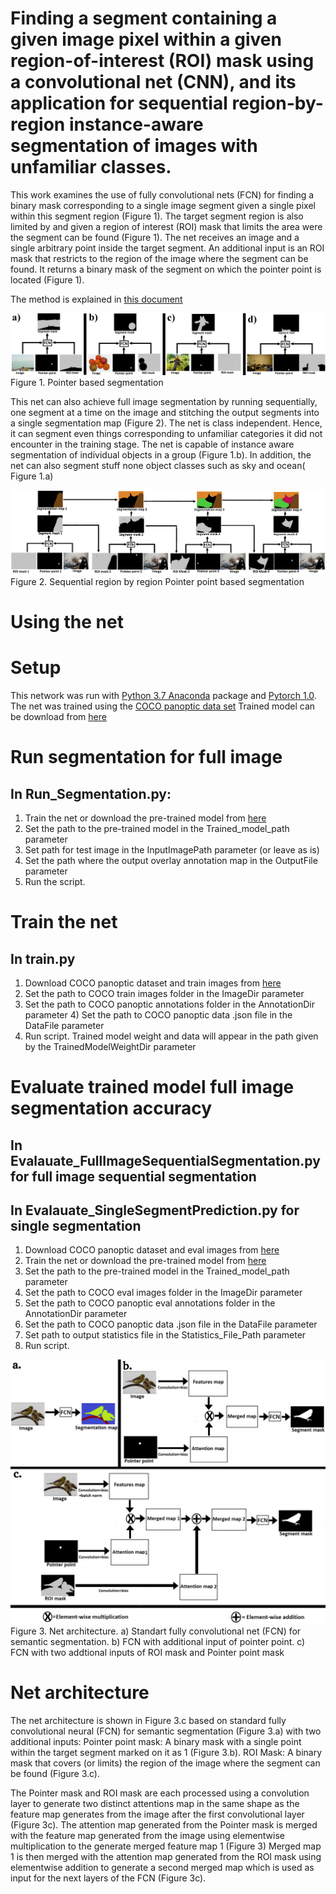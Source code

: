 # Finding a segment containing a given image pixel within a given region-of-interest (ROI) mask using a convolutional net (CNN), and its application for sequential region-by-region instance-aware segmentation of images with unfamiliar classes.


This work examines the use of fully convolutional nets (FCN) for finding a binary mask corresponding to a single image segment given a single pixel within this segment region (Figure 1). The target segment region is  also limited by  and given a region of interest (ROI) mask that limits the area were the segment can be found (Figure 1). The net receives an image and a  single arbitrary point inside the target segment. An additional input is an ROI mask that restricts to the region of the image where the segment can be found. It returns a binary mask of the segment on which the pointer point is located (Figure 1).

The method is explained in [this document](https://arxiv.org/pdf/1902.07810.pdf) 

![](/Figure1.png)
Figure 1. Pointer based segmentation

This net can also achieve full image segmentation by running sequentially, one segment at a time on the image and stitching the output segments into a single segmentation map (Figure 2).
The net is class independent. Hence, it can segment even things corresponding to unfamiliar categories it did not encounter in the training stage.
The net is capable of instance aware segmentation of individual objects in a group (Figure 1.b).
In addition, the net can  also segment stuff none object classes such as sky and ocean( Figure 1.a)

![](/Figure2.png)
Figure 2. Sequential region by region Pointer point based segmentation


# Using the net
# Setup
This network was run with [Python 3.7 Anaconda](https://www.anaconda.com/distribution/)  package and [Pytorch 1.0](https://pytorch.org/).
The net was trained using the [COCO panoptic data set](http://cocodataset.org/#download)
Trained model can be download from  [here](https://drive.google.com/file/d/1c2aAH_sf2kynwbkOiN-iXY7esm2wcrvM/view?usp=sharing)

# Run segmentation for full image
## In Run_Segmentation.py:
1) Train the net or download the pre-trained model from [here](https://drive.google.com/file/d/1c2aAH_sf2kynwbkOiN-iXY7esm2wcrvM/view?usp=sharing)
2) Set the path to the pre-trained model in the Trained_model_path parameter
3) Set path for test image in the InputImagePath parameter (or leave as is)
4) Set the path where the output overlay annotation map  in the OutputFile parameter
5) Run the script.

# Train the  net 
## In train.py
1) Download COCO panoptic dataset and train images  from [here](http://cocodataset.org/#download)
2) Set the path to COCO train images folder in the ImageDir parameter
3) Set the path to COCO panoptic annotations folder in the AnnotationDir parameter 4) Set the path to COCO panoptic data .json file in the DataFile parameter
5) Run script.
Trained model weight and data will appear in the path given by the TrainedModelWeightDir parameter

# Evaluate trained model full image segmentation accuracy 
## In Evalauate_FullImageSequentialSegmentation.py for full image sequential segmentation
## In Evalauate_SingleSegmentPrediction.py for single segmentation
1) Download COCO panoptic dataset and eval images  from [here](http://cocodataset.org/#download)
2) Train the net or download the pre-trained model from [here](https://drive.google.com/file/d/1c2aAH_sf2kynwbkOiN-iXY7esm2wcrvM/view?usp=sharing)
3) Set the path to the pre-trained model in the Trained_model_path parameter
4) Set the path to COCO eval images folder in the ImageDir parameter
5) Set the path to COCO panoptic eval annotations folder in the AnnotationDir parameter
6) Set the path to COCO panoptic data .json file in the DataFile parameter
7) Set path to output statistics file in the Statistics_File_Path parameter
8) Run script.


![](/Image3.png)
Figure 3. Net architecture. a) Standart fully convolutional net (FCN) for semantic segmentation. b) FCN with additional input of pointer point. c) FCN with two addtional inputs of ROI mask and Pointer point mask 

# Net architecture
 The net architecture is shown in Figure 3.c   based on standard fully convolutional neural (FCN) for semantic segmentation (Figure 3.a) with  two additional inputs:
Pointer point mask: A binary mask with a  single point within the target segment marked on it as 1 (Figure 3.b). 
ROI Mask: A binary mask that covers (or limits) the region of the image where the segment can be found (Figure 3.c). 

The Pointer mask and ROI mask are each processed using a convolution layer to generate two distinct attentions map in the same shape as the feature map generates from the image after the first convolutional layer (Figure 3c).
The attention map generated from the Pointer mask is merged with the feature map generated from the image using elementwise multiplication to the generate merged feature map 1 (Figure 3) 
Merged map  1 is then merged with the attention map generated from the ROI mask using elementwise addition to generate a second merged map which is used as input for the next layers of the FCN (Figure 3c). 




